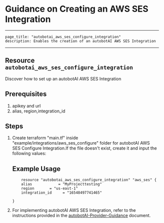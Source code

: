 # Guidance on Creating an AWS SES Integration

---
    page_title: "autobotai_aws_ses_configure_integration"
    description: Enables the creation of an autobotAI AWS SES Integration
---

## Resource `autobotai_aws_ses_configure_integration`
 Discover how to set up an autobotAI AWS SES Integration

## Prerequisites
1. apikey and url
2. alias, region,integration_id

## Steps 
1. Create terraform "main.tf" inside "example/integrations/aws_ses_configure" folder for autobotAI AWS SES Configure Integration.If the file doesn't exist, create it and input the following values:
    ## Example Usage 
    ```
        resource "autobotai_aws_ses_configure_integration" "aws_ses" {
        alias            = "MyProjecttesting"
        region       = "us-east-1"
        integration_id     = "16548497741465"
        
    }   
    ```
2. For implementing autobotAI AWS SES Integration, refer to the instructions provided in the [autobotAI-Provider-Guidance](../autobotAI_provider_guidance.md) document.